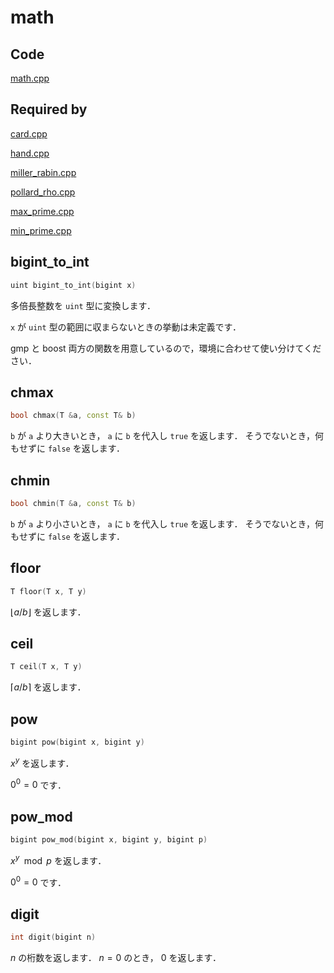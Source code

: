 # math

## Code

[math.cpp](https://github.com/yasunori0528/cpp_library/blob/main/library/primeqk/math.cpp)

## Required by

[card.cpp](https://github.com/yasunori0528/cpp_library/blob/main/library/primeqk/card.cpp)

[hand.cpp](https://github.com/yasunori0528/cpp_library/blob/main/library/primeqk/hand.cpp)

[miller_rabin.cpp](https://github.com/yasunori0528/cpp_library/blob/main/library/primeqk/miller_rabin.cpp)

[pollard_rho.cpp](https://github.com/yasunori0528/cpp_library/blob/main/library/primeqk/pollard_rho.cpp)

[max_prime.cpp](https://github.com/yasunori0528/cpp_library/blob/main/library/primeqk/max_prime.cpp)

[min_prime.cpp](https://github.com/yasunori0528/cpp_library/blob/main/library/primeqk/min_prime.cpp)

## bigint_to_int

```cpp
uint bigint_to_int(bigint x)
```

多倍長整数を `uint` 型に変換します．

`x` が `uint` 型の範囲に収まらないときの挙動は未定義です．

gmp と boost 両方の関数を用意しているので，環境に合わせて使い分けてください．


## chmax

```cpp
bool chmax(T &a, const T& b)
```

`b` が `a` より大きいとき， `a` に `b` を代入し `true` を返します．
そうでないとき，何もせずに `false` を返します．

## chmin

```cpp
bool chmin(T &a, const T& b)
```

`b` が `a` より小さいとき， `a` に `b` を代入し `true` を返します．
そうでないとき，何もせずに `false` を返します．

## floor

```cpp
T floor(T x, T y)
```

$\lfloor a / b \rfloor$ を返します．

## ceil

```cpp
T ceil(T x, T y)
```

$\lceil a / b \rceil$ を返します．


## pow

```cpp
bigint pow(bigint x, bigint y)
```

$x ^ y$ を返します．

$0 ^ 0 = 0$ です．

## pow_mod

```cpp
bigint pow_mod(bigint x, bigint y, bigint p)
```

$x ^ y \mod p$ を返します．

$0 ^ 0 = 0$ です．

## digit

```cpp
int digit(bigint n)
```

$n$ の桁数を返します．
$n = 0$ のとき， $0$ を返します．
